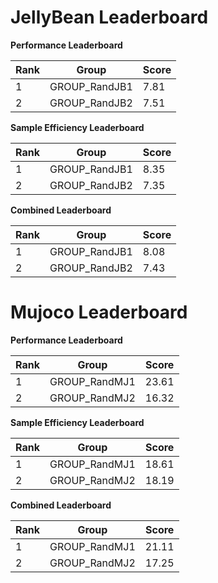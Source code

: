# JellyBean Leaderboard

**Performance Leaderboard**

|Rank      |Group     |Score     |
|----------|----------|----------|
|1      |GROUP_RandJB1     |7.81     |
|2      |GROUP_RandJB2     |7.51     |


**Sample Efficiency Leaderboard**

|Rank      |Group     |Score     |
|----------|----------|----------|
|1      |GROUP_RandJB1     |8.35     |
|2      |GROUP_RandJB2     |7.35     |


**Combined Leaderboard**

|Rank      |Group     |Score     |
|----------|----------|----------|
|1      |GROUP_RandJB1     |8.08     |
|2      |GROUP_RandJB2     |7.43     |


# Mujoco Leaderboard

**Performance Leaderboard**

|Rank      |Group     |Score     |
|----------|----------|----------|
|1      |GROUP_RandMJ1     |23.61     |
|2      |GROUP_RandMJ2     |16.32     |


**Sample Efficiency Leaderboard**

|Rank      |Group     |Score     |
|----------|----------|----------|
|1      |GROUP_RandMJ1     |18.61     |
|2      |GROUP_RandMJ2     |18.19     |


**Combined Leaderboard**

|Rank      |Group     |Score     |
|----------|----------|----------|
|1      |GROUP_RandMJ1     |21.11     |
|2      |GROUP_RandMJ2     |17.25     |


